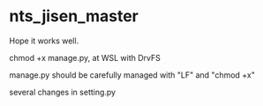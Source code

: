 # nts_jisen_master

Hope it works well.

chmod +x manage.py, at WSL with DrvFS

manage.py should be carefully managed with "LF" and "chmod +x"

several changes in setting.py

